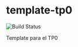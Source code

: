 # template-tp0
![Build Status](https://travis-ci.org/lfrinaldi/template-tp0.svg?branch=master) 

Template para el TP0
